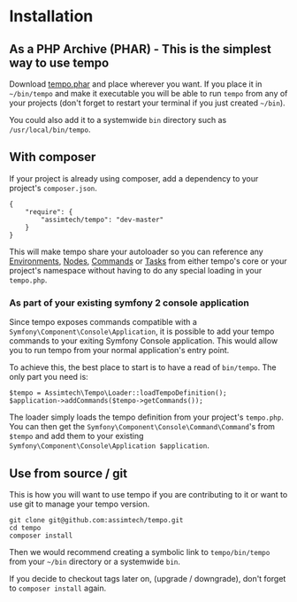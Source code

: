 # Installation

## As a PHP Archive (PHAR) - This is the simplest way to use tempo

Download [tempo.phar](https://github.com/assimtech/tempo/releases/download/0.0.04/tempo.phar) and place wherever you want. If you place it in `~/bin/tempo` and make it executable you will be
able to run `tempo` from any of your projects (don't forget to restart your terminal if you just created `~/bin`).

You could also add it to a systemwide `bin` directory such as `/usr/local/bin/tempo`.


## With composer

If your project is already using composer, add a dependency to your project's `composer.json`.

    {
        "require": {
            "assimtech/tempo": "dev-master"
        }
    }

This will make tempo share your autoloader so you can reference any [Environments](03-Environments.md),
[Nodes](04-Nodes.md), [Commands](05-Commands.md) or [Tasks](06-Tasks.md) from either tempo's core or your project's
namespace without having to do any special loading in your `tempo.php`.


### As part of your existing symfony 2 console application

Since tempo exposes commands compatible with a `Symfony\Component\Console\Application`, it is possible to add your tempo
commands to your exiting Symfony Console application.  This would allow you to run tempo from your normal application's
entry point.

To achieve this, the best place to start is to have a read of `bin/tempo`.  The only part you need is:

    $tempo = Assimtech\Tempo\Loader::loadTempoDefinition();
    $application->addCommands($tempo->getCommands());

The loader simply loads the tempo definition from your project's `tempo.php`.
You can then get the `Symfony\Component\Console\Command\Command`'s from `$tempo`
and add them to your existing `Symfony\Component\Console\Application $application`.


## Use from source / git

This is how you will want to use tempo if you are contributing to it or want to use git to manage your tempo version.

    git clone git@github.com:assimtech/tempo.git
    cd tempo
    composer install

Then we would recommend creating a symbolic link to `tempo/bin/tempo` from your `~/bin` directory or a systemwide `bin`.

If you decide to checkout tags later on, (upgrade / downgrade), don't forget to `composer install` again.
